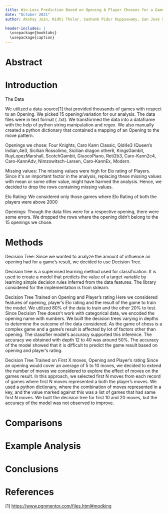 ```yaml
---
title: Win-Loss Prediction Based on Opening A Player Chooses for a Game of Chess
date: "October 2021"
author: Akshay Jain, Nidhi Tholar, Sashank Pidur Kuppuswamy, San José State University

header-includes: |
  \usepackage{booktabs}
  \usepackage{caption}
---
```


# Abstract

# Introduction


The Data 

We utilized a data-source[1] that provided thousands of games with respect to an Opening. We picked 15 opening/variation for our analysis. The data files were in text format ( .txt). We transformed the data into a dataframe with the help of python string manipulation and regex. We also manually created a python dictionary that contained a mapping of an Opening to the move pattern. 

Openings we chose:
Four Knights, Caro Kann Classic, Qid4e3 (Queen’s Indian,4e3, Sicilian Rossolimo, Sicilian dragon other6, KingsGambit, RuyLopezMarshall, ScotchGambit, GiuocoPiano, Reti2b3, Caro-Kann2c4, Caro-KannAdv, Nimzowitsch-Larsen, Caro-KannEx, Modern.

Missing values:
The missing values were high for Elo rating of Players.
Since it's an important factor in the analysis, replacing these missing values with mean or some other value, might have harmed the analysis. Hence, we decided to drop the rows containing missing values.

Elo Rating:
We considered only those games where Elo Rating of both the players were above 2000

Openings:
Though the data files were for a respective opening, there were some errors. We dropped the rows where the opening didn’t belong to the 15 openings we chose.

# Methods

Decision Tree:
Since we wanted to analyze the amount of influence an opening had for a game’s result, we decided to use Decision Tree.

Decision tree is a supervised learning method used for classification. It is used to create a model that predicts the value of a target variable by learning simple decision rules inferred from the data features. The library considered for the implementation is from sklearn.

Decision Tree Trained on Opening and Player’s rating
Here we considered features of opening, player’s Elo rating and the result of the game to train the model. We utilized 80% of the data to train and the other 20% to test. Since Decision Tree doesn’t work with categorical data, we encoded the opening name with numbers. We built the decision trees varying in depths to determine the outcome of the data considered.
As the game of chess is a complex game and a game’s result is affected by lot of factors other than opening. The classifier model’s accuracy supported this inference. The accuracy we obtained with depth 12 to 40 was around 50%. The accuracy of the model showed that it is difficult to predict the game result based on opening and player’s rating.

Decision Tree Trained on First X moves, Opening and Player’s rating
Since an opening would cover an average of 5 to 10 moves, we decided to extend the number of moves we considered to explore the effect of moves on the games result. In this approach, we selected first N moves from each record of games where first N moves represented a both the player’s moves. We used a python dictionary, where the combination of moves represented in a key, and the value marked against this was a list of games that had same first N moves. We built the decision tree for first 10 and 20 moves, but the accuracy of the model was not observed to improve.


# Comparisons

# Example Analysis

# Conclusions

# References
[1] https://www.pgnmentor.com/files.html#modking
